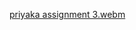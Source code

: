 [priyaka assignment 3.webm](https://github.com/Nayudupriyanka/Neural_Networks_Assignment_3/assets/80939053/2f7c1b05-77c4-4f5e-8aa8-6d7d0e08d702)
